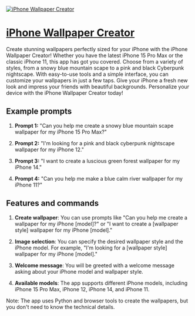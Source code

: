 [![iPhone Wallpaper Creator](https://files.oaiusercontent.com/file-CmjqgUuIxKSZhUWgwRFYXKmr?se=2123-10-17T03%3A23%3A41Z&sp=r&sv=2021-08-06&sr=b&rscc=max-age%3D31536000%2C%20immutable&rscd=attachment%3B%20filename%3DApple-Logo.jpg&sig=7KsHui3vIwGWe9kbPEYWx/VpbMSKqBfGg7biqhTrmOM%3D)](https://chat.openai.com/g/g-zri5OWvgy-iphone-wallpaper-creator)

# [iPhone Wallpaper Creator](https://chat.openai.com/g/g-zri5OWvgy-iphone-wallpaper-creator)

Create stunning wallpapers perfectly sized for your iPhone with the iPhone Wallpaper Creator! Whether you have the latest iPhone 15 Pro Max or the classic iPhone 11, this app has got you covered. Choose from a variety of styles, from a snowy blue mountain scape to a pink and black Cyberpunk nightscape. With easy-to-use tools and a simple interface, you can customize your wallpapers in just a few taps. Give your iPhone a fresh new look and impress your friends with beautiful backgrounds. Personalize your device with the iPhone Wallpaper Creator today!

## Example prompts

1. **Prompt 1:** "Can you help me create a snowy blue mountain scape wallpaper for my iPhone 15 Pro Max?"

2. **Prompt 2:** "I'm looking for a pink and black cyberpunk nightscape wallpaper for my iPhone 12."

3. **Prompt 3:** "I want to create a luscious green forest wallpaper for my iPhone 14."

4. **Prompt 4:** "Can you help me make a blue calm river wallpaper for my iPhone 11?"

## Features and commands

1. **Create wallpaper**: You can use prompts like "Can you help me create a wallpaper for my iPhone [model]?" or "I want to create a [wallpaper style] wallpaper for my iPhone [model]."

2. **Image selection**: You can specify the desired wallpaper style and the iPhone model. For example, "I'm looking for a [wallpaper style] wallpaper for my iPhone [model]."

3. **Welcome message**: You will be greeted with a welcome message asking about your iPhone model and wallpaper style.

4. **Available models**: The app supports different iPhone models, including iPhone 15 Pro Max, iPhone 12, iPhone 14, and iPhone 11.

Note: The app uses Python and browser tools to create the wallpapers, but you don't need to know the technical details.